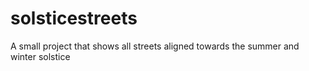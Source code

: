 solsticestreets
===============

A small project that shows all streets aligned towards the summer and winter solstice
